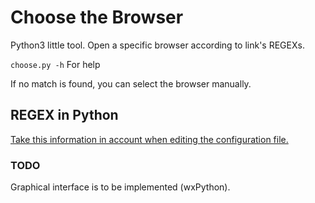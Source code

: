 # Choose the Browser
Python3 little tool.  Open a specific browser according to link's REGEXs.

`choose.py -h`  For help

If no match is found, you can select the browser manually.

## REGEX in Python
[Take this information in account when editing the configuration file.](https://docs.python.org/3/howto/regex.html)

### TODO
Graphical interface is to be implemented (wxPython).
